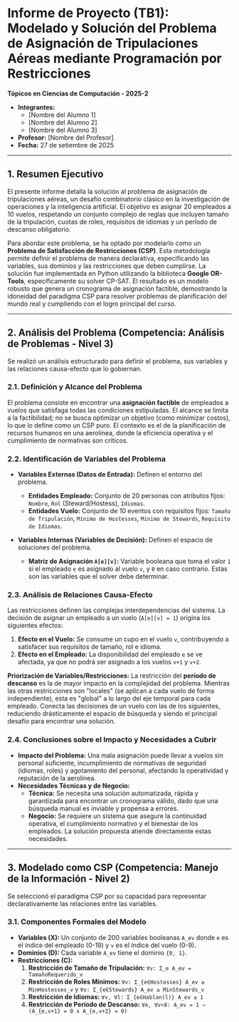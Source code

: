 # **Informe de Proyecto (TB1): Modelado y Solución del Problema de Asignación de Tripulaciones Aéreas mediante Programación por Restricciones**

**Tópicos en Ciencias de Computación - 2025-2**

- **Integrantes:**
  - [Nombre del Alumno 1]
  - [Nombre del Alumno 2]
  - [Nombre del Alumno 3]
- **Profesor:** [Nombre del Profesor]
- **Fecha:** 27 de setiembre de 2025

---

## **1. Resumen Ejecutivo**

El presente informe detalla la solución al problema de asignación de tripulaciones aéreas, un desafío combinatorio clásico en la investigación de operaciones y la inteligencia artificial. El objetivo es asignar 20 empleados a 10 vuelos, respetando un conjunto complejo de reglas que incluyen tamaño de la tripulación, cuotas de roles, requisitos de idiomas y un período de descanso obligatorio.

Para abordar este problema, se ha optado por modelarlo como un **Problema de Satisfacción de Restricciones (CSP)**. Esta metodología permite definir el problema de manera declarativa, especificando las variables, sus dominios y las restricciones que deben cumplirse. La solución fue implementada en Python utilizando la biblioteca **Google OR-Tools**, específicamente su solver CP-SAT. El resultado es un modelo robusto que genera un cronograma de asignación factible, demostrando la idoneidad del paradigma CSP para resolver problemas de planificación del mundo real y cumpliendo con el logro principal del curso.

---

## **2. Análisis del Problema (Competencia: Análisis de Problemas - Nivel 3)**

Se realizó un análisis estructurado para definir el problema, sus variables y las relaciones causa-efecto que lo gobiernan.

### **2.1. Definición y Alcance del Problema**

El problema consiste en encontrar una **asignación factible** de empleados a vuelos que satisfaga todas las condiciones estipuladas. El alcance se limita a la factibilidad; no se busca optimizar un objetivo (como minimizar costos), lo que lo define como un CSP puro. El contexto es el de la planificación de recursos humanos en una aerolínea, donde la eficiencia operativa y el cumplimiento de normativas son críticos.

### **2.2. Identificación de Variables del Problema**

-   **Variables Externas (Datos de Entrada):** Definen el entorno del problema.
    -   **Entidades Empleado:** Conjunto de 20 personas con atributos fijos: `Nombre`, `Rol` (Steward/Hostess), `Idiomas`.
    -   **Entidades Vuelo:** Conjunto de 10 eventos con requisitos fijos: `Tamaño de Tripulación`, `Mínimo de Hostesses`, `Mínimo de Stewards`, `Requisito de Idiomas`.

-   **Variables Internas (Variables de Decisión):** Definen el espacio de soluciones del problema.
    -   **Matriz de Asignación `A[e][v]`:** Variable booleana que toma el valor `1` si el empleado `e` es asignado al vuelo `v`, y `0` en caso contrario. Estas son las variables que el solver debe determinar.

### **2.3. Análisis de Relaciones Causa-Efecto**

Las restricciones definen las complejas interdependencias del sistema. La decisión de asignar un empleado a un vuelo (`A[e][v] = 1`) origina los siguientes efectos:
1.  **Efecto en el Vuelo:** Se consume un cupo en el vuelo `v`, contribuyendo a satisfacer sus requisitos de tamaño, rol e idioma.
2.  **Efecto en el Empleado:** La disponibilidad del empleado `e` se ve afectada, ya que no podrá ser asignado a los vuelos `v+1` y `v+2`.

**Priorización de Variables/Restricciones:** La restricción del **período de descanso** es la de mayor impacto en la complejidad del problema. Mientras las otras restricciones son "locales" (se aplican a cada vuelo de forma independiente), esta es "global" a lo largo del eje temporal para cada empleado. Conecta las decisiones de un vuelo con las de los siguientes, reduciendo drásticamente el espacio de búsqueda y siendo el principal desafío para encontrar una solución.

### **2.4. Conclusiones sobre el Impacto y Necesidades a Cubrir**

-   **Impacto del Problema:** Una mala asignación puede llevar a vuelos sin personal suficiente, incumplimiento de normativas de seguridad (idiomas, roles) y agotamiento del personal, afectando la operatividad y reputación de la aerolínea.
-   **Necesidades Técnicas y de Negocio:**
    -   **Técnica:** Se necesita una solución automatizada, rápida y garantizada para encontrar un cronograma válido, dado que una búsqueda manual es inviable y propensa a errores.
    -   **Negocio:** Se requiere un sistema que asegure la continuidad operativa, el cumplimiento normativo y el bienestar de los empleados. La solución propuesta atiende directamente estas necesidades.

---

## **3. Modelado como CSP (Competencia: Manejo de la Información - Nivel 2)**

Se seleccionó el paradigma CSP por su capacidad para representar declarativamente las relaciones entre las variables.

### **3.1. Componentes Formales del Modelo**

-   **Variables (X):** Un conjunto de 200 variables booleanas `A_ev` donde `e` es el índice del empleado (0-19) y `v` es el índice del vuelo (0-9).
-   **Dominios (D):** Cada variable `A_ev` tiene el dominio `{0, 1}`.
-   **Restricciones (C):**
    1.  **Restricción de Tamaño de Tripulación:** `∀v: Σ_e A_ev = TamañoRequerido_v`
    2.  **Restricción de Roles Mínimos:** `∀v: Σ_{e∈Hostesses} A_ev ≥ MinHostesses_v` y `∀v: Σ_{e∈Stewards} A_ev ≥ MinStewards_v`
    3.  **Restricción de Idiomas:** `∀v, ∀l: Σ_{e∈Hablan(l)} A_ev ≥ 1`
    4.  **Restricción de Período de Descanso:** `∀e, ∀v<8: A_ev = 1 ⇒ (A_{e,v+1} = 0 ∧ A_{e,v+2} = 0)`
